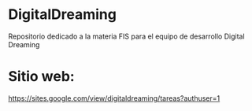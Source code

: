 # DigitalDreaming
Repositorio dedicado a la materia FIS para el equipo de desarrollo Digital Dreaming

# Sitio web: 
https://sites.google.com/view/digitaldreaming/tareas?authuser=1
